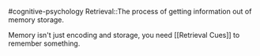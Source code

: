 #cognitive-psychology 
Retrieval::The process of getting information out of memory storage.
<!--SR:!2024-04-15,6,250-->

Memory isn't just encoding and storage, you need [[Retrieval Cues]] to remember something.